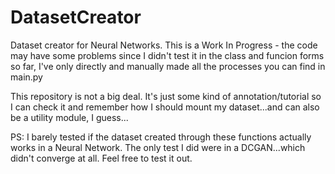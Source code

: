# DatasetCreator
Dataset creator for Neural Networks.
This is a Work In Progress - the code may have some problems since I didn't test it in the class and funcion forms so far, I've only directly and manually made all the processes you can find in main.py

This repository is not a big deal. It's just some kind of annotation/tutorial so I can check it and remember how I should mount my dataset...and can also be a utility module, I guess...

PS: I barely tested if the dataset created through these functions actually works in a Neural Network. The only test I did were in a DCGAN...which didn't converge at all. Feel free to test it out.
